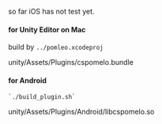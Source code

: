 so far iOS has not test yet.

#### for Unity Editor on Mac

build by `../pomleo.xcodeproj`

unity/Assets/Plugins/cspomelo.bundle

#### for Android

    `./build_plugin.sh`

unity/Assets/Plugins/Android/libcspomelo.so
